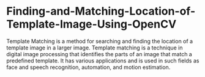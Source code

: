 # Finding-and-Matching-Location-of-Template-Image-Using-OpenCV
Template Matching is a method for searching and finding the location of a template image in a larger image.
Template matching is a technique in digital image processing that identifies the parts of an image that match a predefined template. It has various applications and is used in such fields as face and speech recognition, automation, and motion estimation. 
